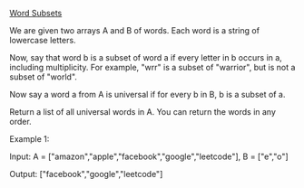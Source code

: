 [Word Subsets](https://leetcode.com/problems/word-subsets/)

We are given two arrays A and B of words.  Each word is a string of lowercase letters.

Now, say that word b is a subset of word a if every letter in b occurs in a, including multiplicity.  For example, "wrr" is a subset of "warrior", but is not a subset of "world".

Now say a word a from A is universal if for every b in B, b is a subset of a. 

Return a list of all universal words in A.  You can return the words in any order.

Example 1:

Input: A = ["amazon","apple","facebook","google","leetcode"], B = ["e","o"]

Output: ["facebook","google","leetcode"]